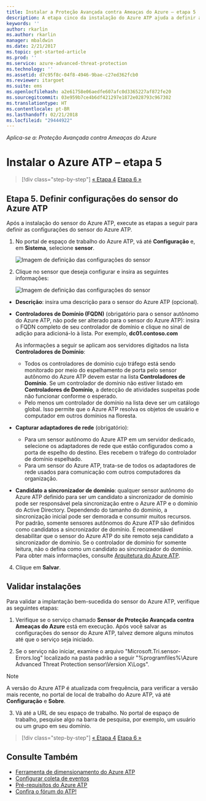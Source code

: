 ```yaml
---
title: Instalar a Proteção Avançada contra Ameaças do Azure – etapa 5 | Microsoft Docs
description: A etapa cinco da instalação do Azure ATP ajuda a definir as configurações do sensor autônomo do Azure ATP.
keywords: ''
author: rkarlin
ms.author: rkarlin
manager: mbaldwin
ms.date: 2/21/2017
ms.topic: get-started-article
ms.prod: ''
ms.service: azure-advanced-threat-protection
ms.technology: ''
ms.assetid: d7c95f8c-04f8-4946-9bae-c27ed362fcb0
ms.reviewer: itargoet
ms.suite: ems
ms.openlocfilehash: a2e61758e06aedfe607afc0d3365227af872fe20
ms.sourcegitcommit: 03e959b7ce4b6df421297e1872e028793c967302
ms.translationtype: HT
ms.contentlocale: pt-BR
ms.lasthandoff: 02/21/2018
ms.locfileid: "29444922"
---
```

*Aplica-se a: Proteção Avançada contra Ameaças do Azure*



# <a name="install-azure-atp---step-5"></a>Instalar o Azure ATP – etapa 5

>[!div class="step-by-step"]
[« Etapa 4](install-atp-step4.md)
[Etapa 6 »](install-atp-step6-vpn.md)


## <a name="step-5-configure-the-azure-atp-sensor-settings"></a>Etapa 5. Definir configurações do sensor do Azure ATP
Após a instalação do sensor do Azure ATP, execute as etapas a seguir para definir as configurações do sensor do Azure ATP.

1.  No portal de espaço de trabalho do Azure ATP, vá até **Configuração** e, em **Sistema**, selecione **sensor**.
   
     ![Imagem de definição das configurações do sensor](media/atp-sensor-config.png)


2.  Clique no sensor que deseja configurar e insira as seguintes informações:

    ![Imagem de definição das configurações do sensor](media/atp-sensor-config-2.png)

  - **Descrição**: insira uma descrição para o sensor do Azure ATP (opcional).
  - **Controladores de Domínio (FQDN)** (obrigatório para o sensor autônomo do Azure ATP, não pode ser alterado para o sensor do Azure ATP): insira o FQDN completo de seu controlador de domínio e clique no sinal de adição para adicioná-lo à lista. Por exemplo, **dc01.contoso.com**

      As informações a seguir se aplicam aos servidores digitados na lista **Controladores de Domínio**:
      - Todos os controladores de domínio cujo tráfego está sendo monitorado por meio do espelhamento de porta pelo sensor autônomo do Azure ATP devem estar na lista **Controladores de Domínio**. Se um controlador de domínio não estiver listado em **Controladores de Domínio**, a detecção de atividades suspeitas pode não funcionar conforme o esperado.
      - Pelo menos um controlador de domínio na lista deve ser um catálogo global. Isso permite que o Azure ATP resolva os objetos de usuário e computador em outros domínios na floresta.

  - **Capturar adaptadores de rede** (obrigatório):
     - Para um sensor autônomo do Azure ATP em um servidor dedicado, selecione os adaptadores de rede que estão configurados como a porta de espelho do destino. Eles recebem o tráfego do controlador de domínio espelhado.
     - Para um sensor do Azure ATP, trata-se de todos os adaptadores de rede usados para comunicação com outros computadores da organização.


  - **Candidato a sincronizador de domínio**: qualquer sensor autônomo do Azure ATP definido para ser um candidato a sincronizador de domínio pode ser responsável pela sincronização entre o Azure ATP e o domínio do Active Directory. Dependendo do tamanho do domínio, a sincronização inicial pode ser demorada e consumir muitos recursos. Por padrão, somente sensores autônomos do Azure ATP são definidos como candidatos a sincronizador de domínio.
   É recomendável desabilitar que o sensor do Azure ATP do site remoto seja candidato a sincronizador de domínio.
   Se o controlador de domínio for somente leitura, não o defina como um candidato ao sincronizador do domínio. Para obter mais informações, consulte [Arquitetura do Azure ATP](atp-architecture.md#azure-atp-sensor-features).
  
4. Clique em **Salvar**.


## <a name="validate-installations"></a>Validar instalações
Para validar a implantação bem-sucedida do sensor do Azure ATP, verifique as seguintes etapas:

1.  Verifique se o serviço chamado **Sensor de Proteção Avançada contra Ameaças do Azure** está em execução. Após você salvar as configurações do sensor do Azure ATP, talvez demore alguns minutos até que o serviço seja iniciado.

2.  Se o serviço não iniciar, examine o arquivo "Microsoft.Tri.sensor-Errors.log" localizado na pasta padrão a seguir "%programfiles%\Azure Advanced Threat Protection sensor\Version X\Logs".
 
 >[!NOTE]
 > A versão do Azure ATP é atualizada com frequência, para verificar a versão mais recente, no portal de local de trabalho do Azure ATP, vá até **Configuração** e **Sobre**. 

3.  Vá até a URL de seu espaço de trabalho. No portal de espaço de trabalho, pesquise algo na barra de pesquisa, por exemplo, um usuário ou um grupo em seu domínio.



>[!div class="step-by-step"]
[« Etapa 4](install-atp-step4.md)
[Etapa 6 »](install-atp-step6-vpn.md)


## <a name="see-also"></a>Consulte Também

- [Ferramenta de dimensionamento do Azure ATP](http://aka.ms/aatpsizingtool)
- [Configurar coleta de eventos](configure-event-collection.md)
- [Pré-requisitos do Azure ATP](atp-prerequisites.md)
- [Confira o fórum do ATP!](https://aka.ms/azureatpcommunity)
